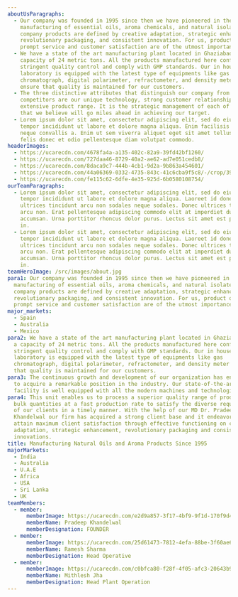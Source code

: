 ```yaml
---
aboutUsParagraphs:
  - Our company was founded in 1995 since then we have pioneered in the
    manufacturing of essential oils, aroma chemicals, and natural isolates. Our
    company products are defined by creative adaptation, strategic enhancement,
    revolutionary packaging, and consistent innovation. For us, product quality,
    prompt service and customer satisfaction are of the utmost importance.
  - We have a state of the art manufacturing plant located in Ghaziabad with a
    capacity of 24 metric tons. All the products manufactured here conform to
    stringent quality control and comply with GMP standards. Our in house
    laboratory is equipped with the latest type of equipments like gas
    chromatograph, digital polarimeter, refractometer, and density meter to
    ensure that quality is maintained for our customers.
  - The three distinctive attributes that distinguish our company from our
    competitors are our unique technology, strong customer relationship, and
    extensive product range. It is the strategic management of each of these
    that we believe will go miles ahead in achieving our target.
  - Lorem ipsum dolor sit amet, consectetur adipiscing elit, sed do eiusmod
    tempor incididunt ut labore et dolore magna aliqua. Enim facilisis gravida
    neque convallis a. Enim ut sem viverra aliquet eget sit amet tellus. Ac
    felis donec et odio pellentesque diam volutpat commodo.
headerImages:
  - https://ucarecdn.com/4678fa4a-a135-402c-82a9-39fd42bf1260/
  - https://ucarecdn.com/727daa46-8729-40a2-ae62-ad7e051cedb8/
  - https://ucarecdn.com/8daca9c7-444b-4cb1-9d2a-9b863a454601/
  - https://ucarecdn.com/44a06369-0332-4735-843c-41c6cba9f5c8/-/crop/398x479/19,0/-/preview/
  - https://ucarecdn.com/fe115c62-6dfe-4e35-925d-6b0580108754/
ourTeamParagraphs:
  - Lorem ipsum dolor sit amet, consectetur adipiscing elit, sed do eiusmod
    tempor incididunt ut labore et dolore magna aliqua. Laoreet id donec
    ultrices tincidunt arcu non sodales neque sodales. Donec ultrices tincidunt
    arcu non. Erat pellentesque adipiscing commodo elit at imperdiet dui
    accumsan. Urna porttitor rhoncus dolor purus. Lectus sit amet est placerat
    in.
  - Lorem ipsum dolor sit amet, consectetur adipiscing elit, sed do eiusmod
    tempor incididunt ut labore et dolore magna aliqua. Laoreet id donec
    ultrices tincidunt arcu non sodales neque sodales. Donec ultrices tincidunt
    arcu non. Erat pellentesque adipiscing commodo elit at imperdiet dui
    accumsan. Urna porttitor rhoncus dolor purus. Lectus sit amet est placerat
    in.
teamHeroImage: /src/images/about.jpg
para1: Our company was founded in 1995 since then we have pioneered in the
  manufacturing of essential oils, aroma chemicals, and natural isolates. Our
  company products are defined by creative adaptation, strategic enhancement,
  revolutionary packaging, and consistent innovation. For us, product quality,
  prompt service and customer satisfaction are of the utmost importance.
major_markets:
  - Spain
  - Australia
  - Mexico
para2: We have a state of the art manufacturing plant located in Ghaziabad with
  a capacity of 24 metric tons. All the products manufactured here conform to
  stringent quality control and comply with GMP standards. Our in house
  laboratory is equipped with the latest type of equipments like gas
  chromatograph, digital polarimeter, refractometer, and density meter to ensure
  that quality is maintained for our customers.
para3: The continuous growth and development of our organization has enabled us
  to acquire a remarkable position in the industry. Our state-of-the-art
  facility is well equipped with all the modern machines and technologies.
para4: This unit enables us to process a superior quality range of products in
  bulk quantities at a fast production rate to satisfy the diverse requirements
  of our clients in a timely manner. With the help of our MD Dr. Pradeep
  Khandelwal our firm has acquired a strong client base and it endeavors to
  attain maximum client satisfaction through effective functioning on creative
  adaptation, strategic enhancement, revolutionary packaging and consistent
  innovations.
title: Manufacturing Natural Oils and Aroma Products Since 1995
majorMarkets:
  - India
  - Australia
  - U.A.E
  - Africa
  - USA
  - Sri Lanka
  - UK
teamMembers:
  - member:
      memberImage: https://ucarecdn.com/e2d9a857-3f17-4bf9-9f1d-170f9d4b4a48/12200x200.jpg
      memberName: Pradeep Khandelwal
      memberDesignation: FOUNDER
  - member:
      memberImage: https://ucarecdn.com/25d61473-7812-4efa-88be-3f60ae61dbf3/2200x200.jpeg
      memberName: Ramesh Sharma
      memberDesignation: Head Operative
  - member:
      memberImage: https://ucarecdn.com/c0bfca80-f28f-4f05-afc3-20643b99e014/131024x682200x200.jpeg
      memberName: Mithlesh Jha
      memberDesignation: Head Plant Operation
---
```

